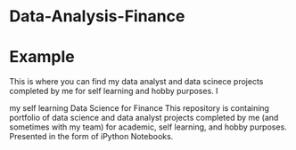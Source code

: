 # Data-Analysis-Finance


# Example
This is where you can find my data analyst and data scinece projects completed by me for self learning and hobby purposes.
I 


my self learning Data Science for Finance 
This repository is containing portfolio of data science and data analyst projects completed by me (and sometimes with my team) for academic, self learning, and hobby purposes. Presented in the form of iPython Notebooks.
